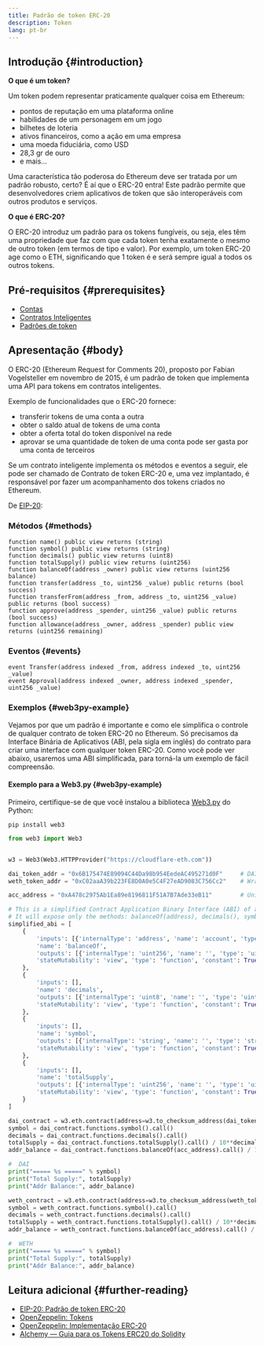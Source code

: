 ```yaml
---
title: Padrão de token ERC-20
description: Token
lang: pt-br
---
```


## Introdução {#introduction}

**O que é um token?**

Um token podem representar praticamente qualquer coisa em Ethereum:

- pontos de reputação em uma plataforma online
- habilidades de um personagem em um jogo
- bilhetes de loteria
- ativos financeiros, como a ação em uma empresa
- uma moeda fiduciária, como USD
- 28,3 gr de ouro
- e mais...

Uma característica tão poderosa do Ethereum deve ser tratada por um padrão robusto, certo? É aí que o ERC-20 entra! Este padrão permite que desenvolvedores criem aplicativos de token que são interoperáveis com outros produtos e serviços.

**O que é ERC-20?**

O ERC-20 introduz um padrão para os tokens fungíveis, ou seja, eles têm uma propriedade que faz com que cada token tenha exatamente o mesmo de outro token (em termos de tipo e valor). Por exemplo, um token ERC-20 age como o ETH, significando que 1 token é e será sempre igual a todos os outros tokens.

## Pré-requisitos {#prerequisites}

- [Contas](/developers/docs/accounts)
- [Contratos Inteligentes](/developers/docs/smart-contracts/)
- [Padrões de token](/developers/docs/standards/tokens/)

## Apresentação {#body}

O ERC-20 (Ethereum Request for Comments 20), proposto por Fabian Vogelsteller em novembro de 2015, é um padrão de token que implementa uma API para tokens em contratos inteligentes.

Exemplo de funcionalidades que o ERC-20 fornece:

- transferir tokens de uma conta a outra
- obter o saldo atual de tokens de uma conta
- obter a oferta total do token disponível na rede
- aprovar se uma quantidade de token de uma conta pode ser gasta por uma conta de terceiros

Se um contrato inteligente implementa os métodos e eventos a seguir, ele pode ser chamado de Contrato de token ERC-20 e, uma vez implantado, é responsável por fazer um acompanhamento dos tokens criados no Ethereum.

De [EIP-20](https://eips.ethereum.org/EIPS/eip-20):

### Métodos {#methods}

```solidity
function name() public view returns (string)
function symbol() public view returns (string)
function decimals() public view returns (uint8)
function totalSupply() public view returns (uint256)
function balanceOf(address _owner) public view returns (uint256 balance)
function transfer(address _to, uint256 _value) public returns (bool success)
function transferFrom(address _from, address _to, uint256 _value) public returns (bool success)
function approve(address _spender, uint256 _value) public returns (bool success)
function allowance(address _owner, address _spender) public view returns (uint256 remaining)
```

### Eventos {#events}

```solidity
event Transfer(address indexed _from, address indexed _to, uint256 _value)
event Approval(address indexed _owner, address indexed _spender, uint256 _value)
```

### Exemplos {#web3py-example}

Vejamos por que um padrão é importante e como ele simplifica o controle de qualquer contrato de token ERC-20 no Ethereum. Só precisamos da Interface Binária de Aplicativos (ABI, pela sigla em inglês) do contrato para criar uma interface com qualquer token ERC-20. Como você pode ver abaixo, usaremos uma ABI simplificada, para torná-la um exemplo de fácil compreensão.

#### Exemplo para a Web3.py {#web3py-example}

Primeiro, certifique-se de que você instalou a biblioteca [Web3.py](https://web3py.readthedocs.io/en/stable/quickstart.html#installation) do Python:

```
pip install web3
```

```python
from web3 import Web3


w3 = Web3(Web3.HTTPProvider("https://cloudflare-eth.com"))

dai_token_addr = "0x6B175474E89094C44Da98b954EedeAC495271d0F"     # DAI
weth_token_addr = "0xC02aaA39b223FE8D0A0e5C4F27eAD9083C756Cc2"    # Wrapped ether (WETH)

acc_address = "0xA478c2975Ab1Ea89e8196811F51A7B7Ade33eB11"        # Uniswap V2: DAI 2

# This is a simplified Contract Application Binary Interface (ABI) of an ERC-20 Token Contract.
# It will expose only the methods: balanceOf(address), decimals(), symbol() and totalSupply()
simplified_abi = [
    {
        'inputs': [{'internalType': 'address', 'name': 'account', 'type': 'address'}],
        'name': 'balanceOf',
        'outputs': [{'internalType': 'uint256', 'name': '', 'type': 'uint256'}],
        'stateMutability': 'view', 'type': 'function', 'constant': True
    },
    {
        'inputs': [],
        'name': 'decimals',
        'outputs': [{'internalType': 'uint8', 'name': '', 'type': 'uint8'}],
        'stateMutability': 'view', 'type': 'function', 'constant': True
    },
    {
        'inputs': [],
        'name': 'symbol',
        'outputs': [{'internalType': 'string', 'name': '', 'type': 'string'}],
        'stateMutability': 'view', 'type': 'function', 'constant': True
    },
    {
        'inputs': [],
        'name': 'totalSupply',
        'outputs': [{'internalType': 'uint256', 'name': '', 'type': 'uint256'}],
        'stateMutability': 'view', 'type': 'function', 'constant': True
    }
]

dai_contract = w3.eth.contract(address=w3.to_checksum_address(dai_token_addr), abi=simplified_abi)
symbol = dai_contract.functions.symbol().call()
decimals = dai_contract.functions.decimals().call()
totalSupply = dai_contract.functions.totalSupply().call() / 10**decimals
addr_balance = dai_contract.functions.balanceOf(acc_address).call() / 10**decimals

#  DAI
print("===== %s =====" % symbol)
print("Total Supply:", totalSupply)
print("Addr Balance:", addr_balance)

weth_contract = w3.eth.contract(address=w3.to_checksum_address(weth_token_addr), abi=simplified_abi)
symbol = weth_contract.functions.symbol().call()
decimals = weth_contract.functions.decimals().call()
totalSupply = weth_contract.functions.totalSupply().call() / 10**decimals
addr_balance = weth_contract.functions.balanceOf(acc_address).call() / 10**decimals

#  WETH
print("===== %s =====" % symbol)
print("Total Supply:", totalSupply)
print("Addr Balance:", addr_balance)
```

## Leitura adicional {#further-reading}

- [EIP-20: Padrão de token ERC-20](https://eips.ethereum.org/EIPS/eip-20)
- [OpenZeppelin: Tokens](https://docs.openzeppelin.com/contracts/3.x/tokens#ERC20)
- [OpenZeppelin: Implementação ERC-20](https://github.com/OpenZeppelin/openzeppelin-contracts/blob/master/contracts/token/ERC20/ERC20.sol)
- [Alchemy — Guia para os Tokens ERC20 do Solidity](https://www.alchemy.com/overviews/erc20-solidity)
